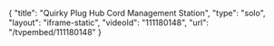 {
    "title": "Quirky Plug Hub Cord Management Station",
    "type": "solo",
    "layout": "iframe-static",
    "videoId": "111180148",
    "url": "\/tvpembed\/111180148"
}